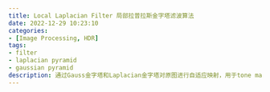 ```yaml
---
title: Local Laplacian Filter 局部拉普拉斯金字塔滤波算法
date: 2022-12-29 10:23:10
categories: 
- [Image Processing, HDR]
tags: 
- filter
- laplacian pyramid
- gaussian pyramid
description: 通过Gauss金字塔和Laplacian金字塔对原图进行自适应映射，用于tone mapping和增强/保边平滑。
---
```


